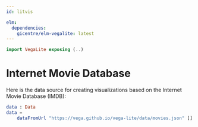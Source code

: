 ```yaml
---
id: litvis

elm:
  dependencies:
    gicentre/elm-vegalite: latest
---
```


```elm {l=hidden}
import VegaLite exposing (..)
```

# Internet Movie Database

Here is the data source for creating visualizations based on the Internet Movie Database (IMDB):

```elm {l}
data : Data
data =
    dataFromUrl "https://vega.github.io/vega-lite/data/movies.json" []
```
